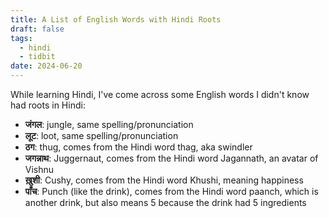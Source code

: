 ```yaml
---
title: A List of English Words with Hindi Roots
draft: false
tags:
  - hindi
  - tidbit
date: 2024-06-20
---
```

 While learning Hindi, I've come across some English words I didn't know had roots in Hindi:
 - **जंगल**: jungle, same spelling/pronunciation
 - **लूट**: loot, same spelling/pronunciation
 - **ठग**: thug, comes from the Hindi word thag, aka swindler
 - **जगन्नाथ**: Juggernaut, comes from the Hindi word Jagannath, an avatar of Vishnu
 - **ख़ुशी**: Cushy, comes from the Hindi word Khushi, meaning happiness
 - **पाँच**: Punch (like the drink), comes from the Hindi word paanch, which is another drink, but also means 5 because the drink had 5 ingredients